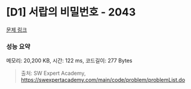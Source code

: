 # [D1] 서랍의 비밀번호 - 2043 

[문제 링크](https://swexpertacademy.com/main/code/problem/problemDetail.do?contestProbId=AV5QJ_8KAx8DFAUq) 

### 성능 요약

메모리: 20,200 KB, 시간: 122 ms, 코드길이: 277 Bytes



> 출처: SW Expert Academy, https://swexpertacademy.com/main/code/problem/problemList.do